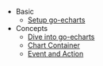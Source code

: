- Basic
    - [Setup go-echarts](en-us/)
- Concepts
    - [Dive into go-echarts](en-us/dive-into)
    - [Chart Container](en-us/chart-container.md)
    - [Event and Action](en-us/event-and-action)

<!--
TODO:
    - [Chart Options](en-us/chart-options)
- Examples
- Advanced
- Ecosystems
- Showcases
- Release
    - [Version Control](en-us/version-contrl)
    - [Releases](en-us/release)
-->
